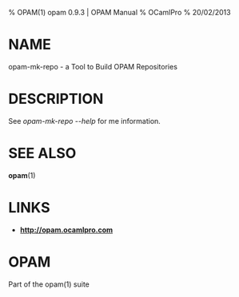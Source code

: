 % OPAM(1) opam 0.9.3 | OPAM Manual
% OCamlPro
% 20/02/2013

# NAME

opam-mk-repo - a Tool to Build OPAM Repositories

# DESCRIPTION

See *opam-mk-repo --help* for me information.
# SEE ALSO

**opam**(1)

# LINKS

* **http://opam.ocamlpro.com**

# OPAM

Part of the opam(1) suite
